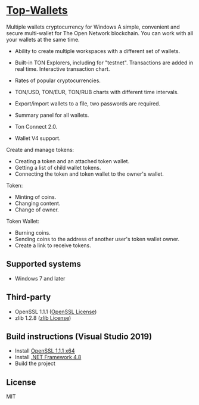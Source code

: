 # [Top-Wallets](https://complex-soft.com/top_wallets.html)
Multiple wallets cryptocurrency for Windows
A simple, convenient and secure multi-wallet for The Open Network blockchain. You can work with all your wallets at the same time.

- Ability to create multiple workspaces with a different set of wallets.
- Built-in TON Explorers, including for "testnet". Transactions are added in real time. Interactive transaction chart.
- Rates of popular cryptocurrencies.
- TON/USD, TON/EUR, TON/RUB charts with different time intervals.
- Export/import wallets to a file, two passwords are required.
- Summary panel for all wallets.

- Ton Connect 2.0.
- Wallet V4 support.

Create and manage tokens:
- Creating a token and an attached token wallet.
- Getting a list of child wallet tokens.
- Connecting the token and token wallet to the owner's wallet.


Token:
- Minting of coins.
- Changing content.
- Change of owner.

Token Wallet:
- Burning coins.
- Sending coins to the address of another user's token wallet owner.
- Create a link to receive tokens.
## Supported systems

- Windows 7 and later
## Third-party

- OpenSSL 1.1.1 ([OpenSSL License](https://www.openssl.org/source/license.html))
- zlib 1.2.8 ([zlib License](http://www.zlib.net/zlib_license.html))
## Build instructions (Visual Studio 2019)
- Install [OpenSSL 1.1.1 x64](https://slproweb.com/products/Win32OpenSSL.html)
- Install [.NET Framework 4.8](https://dotnet.microsoft.com/en-us/download/dotnet-framework/net48)
- Build the project

## License

MIT
